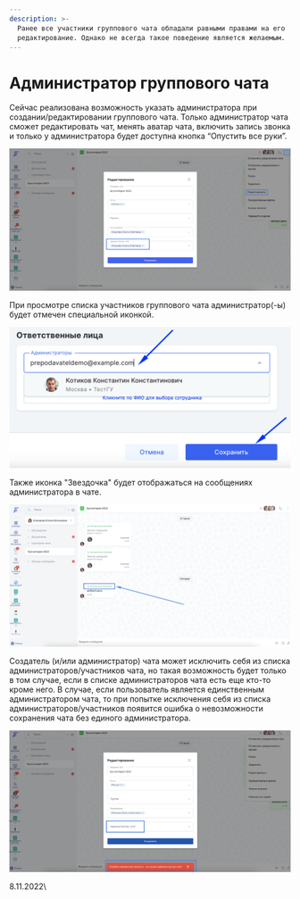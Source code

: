 ```yaml
---
description: >-
  Ранее все участники группового чата обладали равными правами на его
  редактирование. Однако не всегда такое поведение является желаемым.
---
```


# Администратор группового чата

Сейчас реализована возможность указать администратора при создании/редактировании группового чата. Только администратор чата сможет редактировать чат, менять аватар чата, включить запись звонка и только у администратора будет доступна кнопка “Опустить все руки”.

![](<../../.gitbook/assets/image (124).png>)

При просмотре списка участников группового чата администратор(-ы) будет отмечен специальной иконкой.

![](<../../.gitbook/assets/image (12).png>)

Также иконка "Звездочка" будет отображаться на сообщениях администратора в чате.

![](<../../.gitbook/assets/image (120).png>)

Создатель (и/или администратор) чата может исключить себя из списка администраторов/участников чата, но такая возможность будет только в том случае, если в списке администраторов чата есть еще кто-то кроме него. В случае, если пользователь является единственным администратором чата, то при попытке исключения себя из списка администраторов/участников появится ошибка о невозможности сохранения чата без единого администратора.

![](<../../.gitbook/assets/image (119).png>)

8.11.2022\
